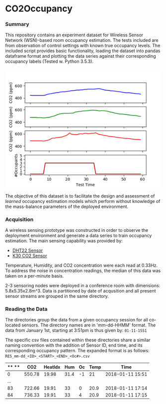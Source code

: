 # CO2Occupancy

### Summary
This repository contains an experiment dataset for Wireless Sensor Network (WSN)-based room occupancy estimation. The tests included are from observation of control settings with known true occupancy levels. 
The included script provides basic functionality, loading the dataset into pandas dataframe format and plotting the data series against their corresponding occupancy labels (Tested w. Python 3.5.3).

![Example Data and Label](./EXDataLabel.png)

The objective of this dataset is to facilitate the design and assessment of *learned* occupancy estimation models which perform without knowledge of the mass-balance parameters of the deployed environment.

### Acquisition
A wireless sensing prototype was constructed in order to observe the deployment environment and generate a data series to train occupancy estimation. The main sensing capability was provided by:
- [DHT22 Sensor](https://learn.adafruit.com/dht/overview)
- [K30 CO2 Sensor](https://www.co2meter.com/products/k-30-co2-sensor-module)

Temperature, Humidity, and CO2 concentration were each read at 0.33Hz. To address the noise in concentration readings, the median of this data was taken on a per-minute basis.

2-3 sensoring nodes were deployed in a conference room with dimensions: 5.8x5.35x2.8m^3. Data is partitioned by date of acqusition and all present sensor streams are grouped in the same directory.

### Reading the Data
The directories group the data from a given occupancy session for all co-located sensors. The directory names are in 'mm-dd-HHMM' format. The data from January 1st, starting at 3:51pm is thus given by:
`01-11-1551` 

The specific csv files contained within these directories share a similar naming convention with the addition of Sensor ID, end time, and its corresponding occupancy pattern. The expanded format is as follows:
`RES_mm-dd_<ID>_<START>_<END>_<Oc#>.csv`

| ** ** | **CO2** | **HeatIdx** | **Hum** | **Oc<ID>** | **Temp** | **Time** |
| ----- | ----- | ----- | ----- | ----- | ----- | ----- |
| 0 | 550.78 | 19.98 | 31.4 | -1 | 21 | 2018-01-11 15:51 |
| ... ||
| 83 | 722.66 | 19.91 | 33 | 0 | 20.9 | 2018-01-11 17:14 |
| 84 | 736.33 | 19.91 | 33 | 4 | 20.9 | 2018-01-11 17:15 |
